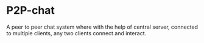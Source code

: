# P2P-chat
A peer to peer chat system where with the help of central server, connected to multiple clients, any two clients connect and interact.

